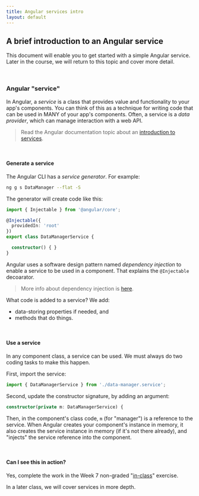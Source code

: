 ```yaml
---
title: Angular services intro
layout: default
---
```


## A brief introduction to an Angular service

This document will enable you to get started with a simple Angular service. Later in the course, we will return to this topic and cover more detail. 

<br>

### Angular "service" 

In Angular, a *service* is a class that provides value and functionality to your app's components. You can think of this as a technique for writing code that can be used in MANY of your app's components. Often, a service is a *data provider*, which can manage interaction with a web API. 

> Read the Angular documentation topic about an [introduction to services](https://angular.io/guide/architecture-services). 

<br>

#### Generate a service

The Angular CLI has a *service generator*. For example:

```bash
ng g s DataManager --flat -S
```

The generator will create code like this:

```ts
import { Injectable } from '@angular/core';

@Injectable({
  providedIn: 'root'
})
export class DataManagerService {

  constructor() { }
}
```

Angular uses a software design pattern named *dependency injection* to enable a service to be used in a component. That explains the `@Injectable` decoarator. 

> More info about dependency injection is [here](angular-services-more#dependency-injection). 

What code is added to a service? We add: 
* data-storing properties if needed, and 
* methods that do things. 

<br>

#### Use a service

In any component class, a service can be used. We must always do two coding tasks to make this happen. 

First, import the service:

```ts
import { DataManagerService } from './data-manager.service';
```

Second, update the constructor signature, by adding an argument:

```ts
constructor(private m: DataManagerService) {
```

Then, in the component's class code, `m` (for "manager") is a reference to the service. When Angular creates your component's instance in memory, it also creates the service instance in memory (if it's not there already), and "injects" the service reference into the component. 

<br>

#### Can I see this in action?

Yes, complete the work in the Week 7 non-graded "[in-class](/bti425/notes/week07-in-class)" exercise. 

In a later class, we will cover services in more depth. 

<br>
